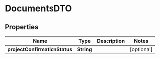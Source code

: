 # DocumentsDTO

## Properties
Name | Type | Description | Notes
------------ | ------------- | ------------- | -------------
**projectConfirmationStatus** | **String** |  |  [optional]
